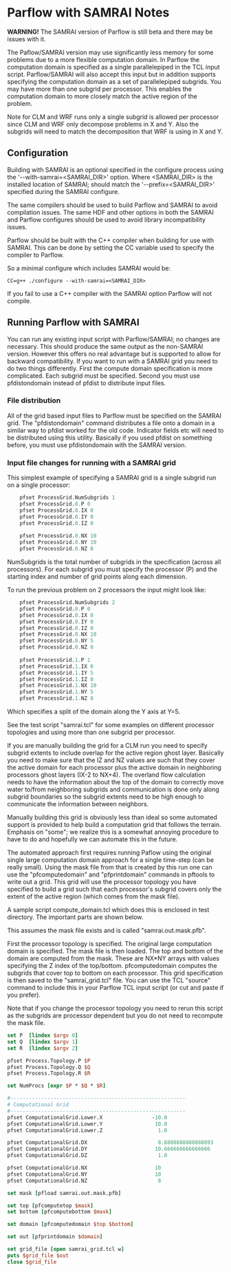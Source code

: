 # Parflow with SAMRAI Notes

**WARNING!** The SAMRAI version of Parflow is still beta and there may
be issues with it.

The Paflow/SAMRAI version may use significantly less memory for some
problems due to a more flexible computation domain.  In Parflow the
computation domain is specified as a single parallelepiped in the TCL
input script.  Parflow/SAMRAI will also accept this input but in
addition supports specifying the computation domain as a set of
parallelepiped subgrids.  You may have more than one subgrid per
processor.  This enables the computation domain to more closely match
the active region of the problem.

Note for CLM and WRF runs only a single subgrid is allowed per
processor since CLM and WRF only decompose problems in X and Y.  Also
the subgrids will need to match the decomposition that WRF is using in
X and Y.


## Configuration

Building with SAMRAI is an optional specified in the configure process
using the '--with-samrai=<SAMRAI_DIR>' option.  Where <SAMRAI_DIR> is
the installed location of SAMRAI; should match the
'--prefix=<SAMRAI_DIR>' specified during the SAMRAI configure.

The same compilers should be used to build Parflow and SAMRAI to avoid
compilation issues.  The same HDF and other options in both the SAMRAI
and Parflow configures should be used to avoid library incompatibility
issues.

Parflow should be built with the C++ compiler when building for use
with SAMRAI.  This can be done by setting the CC variable used to
specify the compiler to Parflow.

So a minimal configure which includes SAMRAI would be:

```shell
CC=g++ ./configure --with-samrai=<SAMRAI_DIR>
```

If you fail to use a C++ compiler with the SAMRAI option Parflow will
not compile.

## Running Parflow with SAMRAI

You can run any existing input script with Parflow/SAMRAI; no changes
are necessary.  This should produce the same output as the non-SAMRAI
version.  However this offers no real advantage but is supported to
allow for backward compatibility.  If you want to run with a SAMRAI
grid you need to do two things differently.  First the compute domain
specification is more complicated.  Each subgrid must be specified.
Second you must use pfdistondomain instead of pfdist to distribute
input files.

### File distribution

All of the grid based input files to Parflow must be specified on the
SAMRAI grid.  The "pfdistondomain" command distributes a file onto a
domain in a similar way to pfdist worked for the old code.  Indicator
fields etc will need to be distributed using this utility.  Basically
if you used pfdist on something before, you must use pfdistondomain
with the SAMRAI version.

### Input file changes for running with a SAMRAI grid

This simplest example of specifying a SAMRAI grid is a single subgrid
run on a single processor:

```tcl
	pfset ProcessGrid.NumSubgrids 1
	pfset ProcessGrid.0.P 0
	pfset ProcessGrid.0.IX 0
	pfset ProcessGrid.0.IY 0
	pfset ProcessGrid.0.IZ 0
	
	pfset ProcessGrid.0.NX 10
	pfset ProcessGrid.0.NY 10
	pfset ProcessGrid.0.NZ 8
```

NumSubgrids is the total number of subgrids in the specification
(across all processors).  For each subgrid you must specify the
processor (P) and the starting index and number of grid points along
each dimension.
 
To run the previous problem on 2 processors the input
might look like:

```tcl
	pfset ProcessGrid.NumSubgrids 2
	pfset ProcessGrid.0.P 0
	pfset ProcessGrid.0.IX 0
	pfset ProcessGrid.0.IY 0
	pfset ProcessGrid.0.IZ 0
	pfset ProcessGrid.0.NX 10
	pfset ProcessGrid.0.NY 5
	pfset ProcessGrid.0.NZ 8
	
	pfset ProcessGrid.1.P 1
	pfset ProcessGrid.1.IX 0
	pfset ProcessGrid.1.IY 5
	pfset ProcessGrid.1.IZ 0
	pfset ProcessGrid.1.NX 10
	pfset ProcessGrid.1.NY 5
	pfset ProcessGrid.1.NZ 8
```

Which specifies a split of the domain along the Y axis at Y=5.

See the test script "samrai.tcl" for some examples on different
processor topologies and using more than one subgrid per processor.

If you are manually building the grid for a CLM run you need to specify
subgrid extents to include overlap for the active region ghost layer.
Basically you need to make sure that the IZ and NZ values are such
that they cover the active domain for each processor plus the active
domain in neighboring processors ghost layers (IX-2 to NX+4).  The
overland flow calculation needs to have the information about the top
of the domain to correctly move water to/from neighboring subgrids and
communication is done only along subgrid boundaries so the subgrid
extents need to be high enough to communicate the information between
neighbors.

Manually building this grid is obviously less than ideal so some
automated support is provided to help build a computation grid that
follows the terrain.  Emphasis on "some"; we realize this is a
somewhat annoying procedure to have to do and hopefully we can automate
this in the future.

The automated approach first requires running Paflow using the
original single large computation domain approach for a single
time-step (can be really small).  Using the mask file from that is
created by this run one can use the "pfcomputedomain" and
"pfprintdomain" commands in pftools to write out a grid.  This grid
will use the processor topology you have specified to build a grid
such that each processor's subgrid covers only the extent of the
active region (which comes from the mask file).

A sample script compute_domain.tcl which does this is enclosed in test
directory. The important parts are shown below.

This assumes the mask file exists and is called "samrai.out.mask.pfb".

First the processor topology is specified.  The original large
computation domain is specified.  The mask file is then loaded.  The
top and bottom of the domain are computed from the mask.  These are
NX*NY arrays with values specifying the Z index of the top/bottom.
pfcomputedomain computes the subgrids that cover top to bottom on each
processor.  This grid specification is then saved to the
"samrai_grid.tcl" file.  You can use the TCL "source" command to
include this in your Parflow TCL input script (or cut and paste if you
prefer).

Note that if you change the processor topology you need to rerun this
script as the subgrids are processor dependent but you do not need to
recompute the mask file.

```tcl
set P  [lindex $argv 0]
set Q  [lindex $argv 1]
set R  [lindex $argv 2]

pfset Process.Topology.P $P
pfset Process.Topology.Q $Q   
pfset Process.Topology.R $R

set NumProcs [expr $P * $Q * $R]

#---------------------------------------------------------
# Computational Grid
#---------------------------------------------------------
pfset ComputationalGrid.Lower.X                -10.0
pfset ComputationalGrid.Lower.Y                 10.0
pfset ComputationalGrid.Lower.Z                  1.0

pfset ComputationalGrid.DX                       8.8888888888888893
pfset ComputationalGrid.DY                      10.666666666666666
pfset ComputationalGrid.DZ                       1.0

pfset ComputationalGrid.NX                      10
pfset ComputationalGrid.NY                      10
pfset ComputationalGrid.NZ                       8

set mask [pfload samrai.out.mask.pfb]

set top [pfcomputetop $mask]
set bottom [pfcomputebottom $mask]

set domain [pfcomputedomain $top $bottom]

set out [pfprintdomain $domain]

set grid_file [open samrai_grid.tcl w]
puts $grid_file $out
close $grid_file
```